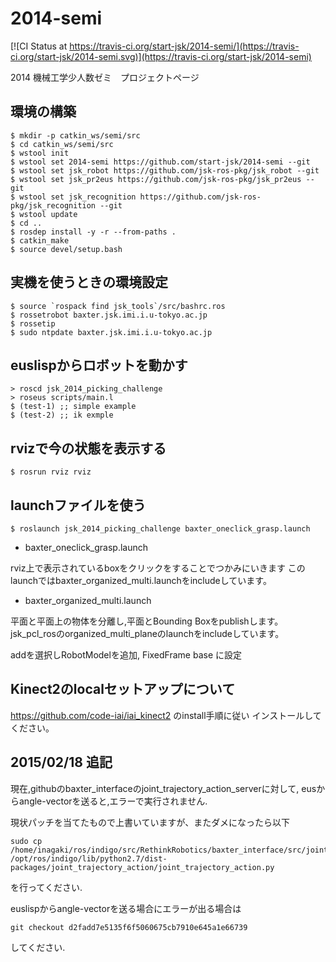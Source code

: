 2014-semi
=========

[![CI Status at https://travis-ci.org/start-jsk/2014-semi/](https://travis-ci.org/start-jsk/2014-semi.svg)](https://travis-ci.org/start-jsk/2014-semi)

2014 機械工学少人数ゼミ　プロジェクトページ

環境の構築
----------
```
$ mkdir -p catkin_ws/semi/src
$ cd catkin_ws/semi/src
$ wstool init
$ wstool set 2014-semi https://github.com/start-jsk/2014-semi --git
$ wstool set jsk_robot https://github.com/jsk-ros-pkg/jsk_robot --git
$ wstool set jsk_pr2eus https://github.com/jsk-ros-pkg/jsk_pr2eus --git
$ wstool set jsk_recognition https://github.com/jsk-ros-pkg/jsk_recognition --git
$ wstool update
$ cd ..
$ rosdep install -y -r --from-paths .
$ catkin_make
$ source devel/setup.bash
```


実機を使うときの環境設定
-----------------------
```
$ source `rospack find jsk_tools`/src/bashrc.ros
$ rossetrobot baxter.jsk.imi.i.u-tokyo.ac.jp
$ rossetip
$ sudo ntpdate baxter.jsk.imi.i.u-tokyo.ac.jp
```

euslispからロボットを動かす
--------------------------
```
> roscd jsk_2014_picking_challenge
> roseus scripts/main.l
$ (test-1) ;; simple example
$ (test-2) ;; ik exmple
```

rvizで今の状態を表示する
------------------------

```
$ rosrun rviz rviz
```

launchファイルを使う
-----------------------

```
$ roslaunch jsk_2014_picking_challenge baxter_oneclick_grasp.launch
```

* baxter_oneclick_grasp.launch

rviz上で表示されているboxをクリックをすることでつかみにいきます
このlaunchではbaxter_organized_multi.launchをincludeしています。

* baxter_organized_multi.launch

平面と平面上の物体を分離し,平面とBounding Boxをpublishします。
jsk_pcl_rosのorganized_multi_planeのlaunchをincludeしています。


addを選択しRobotModelを追加, FixedFrame base に設定

Kinect2のlocalセットアップについて
----------------------------------
https://github.com/code-iai/iai_kinect2 のinstall手順に従い
インストールしてください。

2015/02/18 追記
---------------

現在,githubのbaxter_interfaceのjoint_trajectory_action_serverに対して,
eusからangle-vectorを送ると,エラーで実行されません.

現状パッチを当てたもので上書いていますが、またダメになったら以下
```
sudo cp /home/inagaki/ros/indigo/src/RethinkRobotics/baxter_interface/src/joint_trajectory_action/joint_trajectory_action.py /opt/ros/indigo/lib/python2.7/dist-packages/joint_trajectory_action/joint_trajectory_action.py
```
を行ってください.

euslispからangle-vectorを送る場合にエラーが出る場合は
```
git checkout d2fadd7e5135f6f5060675cb7910e645a1e66739
```
してください.
